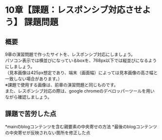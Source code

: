 # 10章【課題：レスポンシブ対応させよう】 課題問題
## 概要
9章の演習問題で作ったサイトを、レスポンシブ対応にしましょう。  
パソコン表示では横並びになっているboxを、768px以下では縦並びになるようにしましょう。  
（見本画像は425px想定であり、端末（画面幅）によっては見本画像の高さ幅と一致しない場合があります。）  
※課題で使用する画像は、前章の演習問題と同じものです。  
また、レスポンシブ対応の際は、google chromeのデベロッパーツールを用いながら確認しましょう。  

## 課題で苦労した点
*mainのblogコンテンツを含む親要素の中央寄せの方法
*最後のblogコンテンツの中央寄せが反映されない箇所を修正した点
